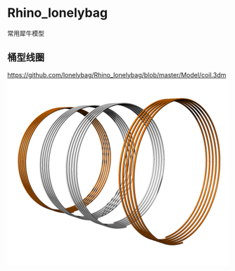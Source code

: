 # Rhino_lonelybag
常用犀牛模型

## 桶型线圈
https://github.com/lonelybag/Rhino_lonelybag/blob/master/Model/coil.3dm
![image](https://github.com/lonelybag/Rhino_lonelybag/blob/master/Shot/001.jpg)
